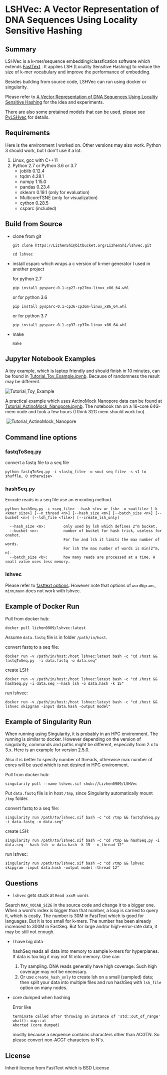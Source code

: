 # LSHVec: A Vector Representation of DNA Sequences Using Locality Sensitive Hashing

## Summary

LSHVec is a k-mer/sequence embedding/classfication software which extends [FastText](https://fasttext.cc/) . It applies LSH (Locality Sensitive Hashing) to reduce the size of k-mer vocabulary and improve the performance of embedding.

Besides building from source code, LSHVec can run using docker or singularity.

Please refer to [A Vector Representation of DNA Sequences Using Locality Sensitive Hashing](https://www.biorxiv.org/content/10.1101/726729v1) for the idea and experiments.

There are also some pretained models that can be used, please see [PyLSHvec](https://github.com/Lizhen0909/PyLSHvec/blob/master/README.md) for details.

## Requirements

Here is the environment I worked on.  Other versions may also work. Python 3 should work, but I don't use it a lot.

1. Linux, gcc with C++11
2. Python 2.7 or Python 3.6 or 3.7
   - joblib 0.12.4
   - tqdm 4.28.1
   - numpy 1.15.0
   - pandas 0.23.4
   - sklearn 0.19.1 (only for evaluation)
   - MulticoreTSNE (only for visualization)
   - cython 0.28.5
   - csparc (included)

## Build from Source

- clone from git

  `git clone https://LizhenShi@bitbucket.org/LizhenShi/lshvec.git`

  `cd lshvec`

- install csparc which wraps a c version of k-mer generator I used in another project

  for python 2.7

  `pip install pysparc-0.1-cp27-cp27mu-linux_x86_64.whl`

  or for python 3.6

  `pip install pysparc-0.1-cp36-cp36m-linux_x86_64.whl`

  or for python 3.7

  `pip install pysparc-0.1-cp37-cp37m-linux_x86_64.whl`

- make 

  `make`

## Jupyter Notebook Examples

A toy example, which is laptop friendly and should finish in 10 minutes,  can be found in [Tutorial_Toy_Example.ipynb](notebook/Tutorial_Toy_Example.ipynb). Because of randomness the result may be different.

![Tutorial_Toy_Example](notebook/Tutorial_Toy_Example.png)

A practical example which uses ActinoMock Nanopore data can be found at [Tutorial_ActinoMock_Nanopore.ipynb](notebook/Tutorial_ActinoMock_Nanopore.ipynb). The notebook ran on a 16-core 64G-mem node and took a few hours (I think 32G mem should work too).

​						 ![Tutorial_ActinoMock_Nanopore](notebook/Tutorial_ActinoMock_Nanopore.png)

## Command line options

### fastqToSeq.py

convert a fastq file to a seq file

    python fastqToSeq.py -i <fastq_file> -o <out seq file> -s <1 to shuffle, 0 otherwise>

###  hashSeq.py

Encode reads in a seq file use an encoding method.

    python hashSeq.py -i <seq_file> --hash <fnv or lsh> -o <outfile> [-k <kmer_size>] [--n_thread <n>] [--hash_size <m>] [--batch_size <n>] [--bucket <n>] [--lsh_file <file>] [--create_lsh_only]
    
      --hash_size <m>:        only used by lsh which defines 2^m bucket.
      --bucket <n>:           number of bucket for hash trick, useless for onehot.
       				          For fnv and lsh it limits the max number of words.
       				          For lsh the max number of words is min(2^m, n).
      --batch_size <b>:       how many reads are processed at a time. A small value uses less memory.


### lshvec

Please refer to [fasttext options](https://fasttext.cc/docs/en/options.html).  However note that options of `wordNgrams`, `minn`,`maxn` does not work with lshvec.


## Example of Docker Run 

Pull from docker hub:

    docker pull lizhen0909/lshvec:latest
    
Assume `data.fastq` file is in folder `/path/in/host`.

convert fastq to a seq file:

    docker run -v /path/in/host:/host lshvec:latest bash -c "cd /host && fastqToSeq.py  -i data.fastq -o data.seq"
    
create LSH:

    docker run -v /path/in/host:/host lshvec:latest bash -c "cd /host && hashSeq.py -i data.seq --hash lsh -o data.hash -k 15"

run lshvec:

    docker run -v /path/in/host:/host lshvec:latest bash -c "cd /host && lshvec skipgram -input data.hash -output model"

## Example of Singularity Run 

When running using Singularity, it is probably in an HPC environment. The running is similar to docker. However depending on the version of singularity, commands and paths might be different, especially from 2.x to 3.x. Here is an example for version 2.5.0. 

Also it is better to specify number of threads, otherwise max number of cores will be used which is not desired in HPC environment.

Pull from docker hub:

    singularity pull --name lshvec.sif shub://Lizhen0909/LSHVec
    
Put `data.fastq` file is in host `/tmp`,  since Singularity automatically mount `/tmp` folder.

convert fastq to a seq file:

    singularity run /path/to/lshvec.sif bash -c "cd /tmp && fastqToSeq.py  -i data.fastq -o data.seq"
    
create LSH:

    singularity run /path/to/lshvec.sif bash -c "cd /tmp && hashSeq.py -i data.seq --hash lsh -o data.hash -k 15 --n_thread 12"

run lshvec:

    singularity run /path/to/lshvec.sif bash -c "cd /tmp && lshvec skipgram -input data.hash -output model -thread 12"


## Questions

-  `lshvec` gets stuck at `Read xxxM words` 

  Search `MAX_VOCAB_SIZE` in the source code and change it to a bigger one.  When a word's index is bigger than that number, a loop is carried to query it, which is costly. The number is 30M in FastText which is good for languages. But it is too small for k-mers. The number has been already increased to 300M in FastSeq. But for large and/or high-error-rate data, it may be still not enough.

- I have big data 

  hashSeq reads all data into memory to sample k-mers for hyperplanes. If data is too big it may not fit into memory. One can 

  1. Try sampling. DNA reads generally have high coverage. Such high coverage may not be necessary. 
  2. Or use `create_hash_only` to create lsh on a small (sampled) data; then split your data into multiple files and run hashSeq with `lsh_file` option on many nodes.

- core dumped when hashing 

   Error like 

      terminate called after throwing an instance of 'std::out_of_range'
      what(): map::at
      Aborted (core dumped)

   mostly because a sequence contains characters other than ACGTN. So please convert non-ACGT characters to N's. 


## License

Inherit license from FastText which is BSD License

